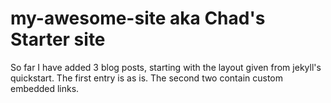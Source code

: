 # my-awesome-site aka Chad's Starter site
So far I have added 3 blog posts, starting with the layout given from jekyll's
quickstart. The first entry is as is. The second two contain custom embedded links.
